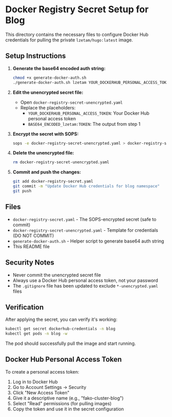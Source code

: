# Docker Registry Secret Setup for Blog

This directory contains the necessary files to configure Docker Hub credentials for pulling the private `lzetam/hugo:latest` image.

## Setup Instructions

1. **Generate the base64 encoded auth string:**
   ```bash
   chmod +x generate-docker-auth.sh
   ./generate-docker-auth.sh lzetam YOUR_DOCKERHUB_PERSONAL_ACCESS_TOKEN
   ```

2. **Edit the unencrypted secret file:**
   - Open `docker-registry-secret-unencrypted.yaml`
   - Replace the placeholders:
     - `YOUR_DOCKERHUB_PERSONAL_ACCESS_TOKEN`: Your Docker Hub personal access token
     - `BASE64_ENCODED_lzetam:TOKEN`: The output from step 1

3. **Encrypt the secret with SOPS:**
   ```bash
   sops -e docker-registry-secret-unencrypted.yaml > docker-registry-secret.yaml
   ```

4. **Delete the unencrypted file:**
   ```bash
   rm docker-registry-secret-unencrypted.yaml
   ```

5. **Commit and push the changes:**
   ```bash
   git add docker-registry-secret.yaml
   git commit -m "Update Docker Hub credentials for blog namespace"
   git push
   ```

## Files

- `docker-registry-secret.yaml` - The SOPS-encrypted secret (safe to commit)
- `docker-registry-secret-unencrypted.yaml` - Template for credentials (DO NOT COMMIT)
- `generate-docker-auth.sh` - Helper script to generate base64 auth string
- This README file

## Security Notes

- Never commit the unencrypted secret file
- Always use a Docker Hub personal access token, not your password
- The `.gitignore` file has been updated to exclude `*-unencrypted.yaml` files

## Verification

After applying the secret, you can verify it's working:

```bash
kubectl get secret dockerhub-credentials -n blog
kubectl get pods -n blog -w
```

The pod should successfully pull the image and start running.

## Docker Hub Personal Access Token

To create a personal access token:
1. Log in to Docker Hub
2. Go to Account Settings → Security
3. Click "New Access Token"
4. Give it a descriptive name (e.g., "fako-cluster-blog")
5. Select "Read" permissions (for pulling images)
6. Copy the token and use it in the secret configuration
